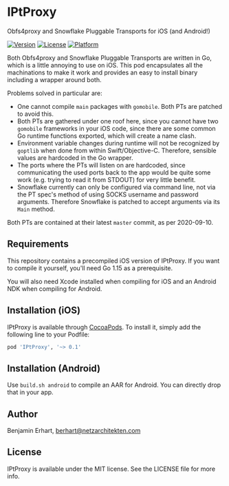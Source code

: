 # IPtProxy

Obfs4proxy and Snowflake Pluggable Transports for iOS (and Android!)

[![Version](https://img.shields.io/cocoapods/v/IPtProxy.svg?style=flat)](https://cocoapods.org/pods/IPtProxy)
[![License](https://img.shields.io/cocoapods/l/IPtProxy.svg?style=flat)](https://cocoapods.org/pods/IPtProxy)
[![Platform](https://img.shields.io/cocoapods/p/IPtProxy.svg?style=flat)](https://cocoapods.org/pods/IPtProxy)

Both Obfs4proxy and Snowflake Pluggable Transports are written in Go, which
is a little annoying to use on iOS.
This pod encapsulates all the machinations to make it work and provides an
easy to install binary including a wrapper around both.

Problems solved in particular are:

- One cannot compile `main` packages with `gomobile`. Both PTs are patched
  to avoid this.
- Both PTs are gathered under one roof here, since you cannot have two
  `gomobile` frameworks in your iOS code, since there are some common Go
  runtime functions exported, which will create a name clash.
- Environment variable changes during runtime will not be recognized by
  `goptlib` when done from within Swift/Objective-C. Therefore, sensible
  values are hardcoded in the Go wrapper.
- The ports where the PTs will listen on are hardcoded, since communicating
  the used ports back to the app would be quite some work (e.g. trying to
  read it from STDOUT) for very little benefit.
- Snowflake currently can only be configured via command line, not via the
  PT spec's method of using SOCKS username and password arguments.
  Therefore Snowflake is patched to accept arguments via its `Main` method.

Both PTs are contained at their latest `master` commit, as per 2020-09-10.


## Requirements

This repository contains a precompiled iOS version of IPtProxy.
If you want to compile it yourself, you'll need Go 1.15 as a prerequisite.

You will also need Xcode installed when compiling for iOS and an Android NDK
when compiling for Android.

## Installation (iOS)

IPtProxy is available through [CocoaPods](https://cocoapods.org). To install
it, simply add the following line to your Podfile:

```ruby
pod 'IPtProxy', '~> 0.1'
```

## Installation (Android)

Use `build.sh android` to compile an AAR for Android. You can directly drop that
in your app.

## Author

Benjamin Erhart, berhart@netzarchitekten.com

## License

IPtProxy is available under the MIT license. See the LICENSE file for more info.
